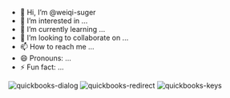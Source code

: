 - 👋 Hi, I’m @weiqi-suger
- 👀 I’m interested in ...
- 🌱 I’m currently learning ...
- 💞️ I’m looking to collaborate on ...
- 📫 How to reach me ...
- 😄 Pronouns: ...
- ⚡ Fun fact: ...

<!---
weiqi-suger/weiqi-suger is a ✨ special ✨ repository because its `README.md` (this file) appears on your GitHub profile.
You can click the Preview link to take a look at your changes.
--->
![quickbooks-dialog](https://github.com/user-attachments/assets/349a1c7a-15ba-4613-a622-5f9ce327ecf5)
![quickbooks-redirect](https://github.com/user-attachments/assets/98d7c2cf-5354-4ffb-bfc3-465334c85d4b)
![quickbooks-keys](https://github.com/user-attachments/assets/a01c3e78-a5a4-4168-bf00-2a455de7efd2)
